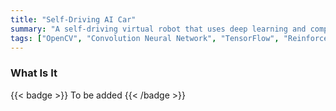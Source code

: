 ```yaml
---
title: "Self-Driving AI Car"
summary: "A self-driving virtual robot that uses deep learning and computer vision to classify license plates and navigate roads."
tags: ["OpenCV", "Convolution Neural Network", "TensorFlow", "Reinforcement Learning", "ROS"]
---
```


### What Is It
{{< badge >}}
To be added
{{< /badge >}}


